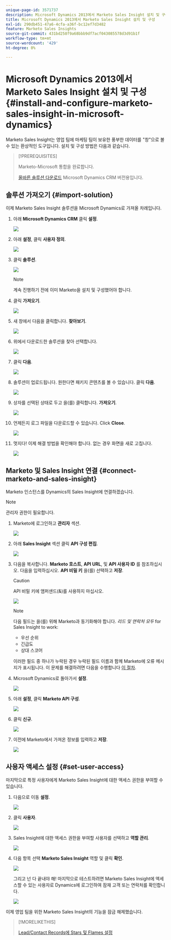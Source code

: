 ```yaml
---
unique-page-id: 3571737
description: Microsoft Dynamics 2013에서 Marketo Sales Insight 설치 및 구성 - Marketo 문서 - 제품 설명서
title: Microsoft Dynamics 2013에서 Marketo Sales Insight 설치 및 구성
exl-id: 290db451-47a6-4cfa-a36f-bc12ef7d3482
feature: Marketo Sales Insights
source-git-commit: 431bd258f9a68bbb9df7acf043085578d3d91b1f
workflow-type: tm+mt
source-wordcount: '429'
ht-degree: 0%

---
```


# Microsoft Dynamics 2013에서 Marketo Sales Insight 설치 및 구성 {#install-and-configure-marketo-sales-insight-in-microsoft-dynamics}

Marketo Sales Insight는 영업 팀에 마케팅 팀이 보유한 풍부한 데이터를 &quot;창&quot;으로 볼 수 있는 환상적인 도구입니다. 설치 및 구성 방법은 다음과 같습니다.

>[!PREREQUISITES]
>
>Marketo-Microsoft 통합을 완료합니다.
>
>[올바른 솔루션 다운로드](/help/marketo/product-docs/marketo-sales-insight/msi-for-microsoft-dynamics/installing/download-the-marketo-sales-insight-solution-for-microsoft-dynamics.md) Microsoft Dynamics CRM 버전용입니다.

## 솔루션 가져오기 {#import-solution}

이제 Marketo Sales Insight 솔루션을 Microsoft Dynamics로 가져올 차례입니다.

1. 아래 **Microsoft Dynamics CRM** 클릭 **설정**.

   ![](assets/image2014-12-12-9-3a4-3a56.png)

1. 아래 **설정**, 클릭 **사용자 정의**.

   ![](assets/image2014-12-12-9-3a5-3a6.png)

1. 클릭 **솔루션**.

   ![](assets/image2014-12-12-9-3a5-3a17.png)

   >[!NOTE]
   >
   >계속 진행하기 전에 이미 Marketo을 설치 및 구성했어야 합니다.

1. 클릭 **가져오기**.

   ![](assets/image2014-12-12-9-3a5-3a27.png)

1. 새 창에서 다음을 클릭합니다. **찾아보기**.

   ![](assets/image2014-12-12-9-3a5-3a36.png)

1. 위에서 다운로드한 솔루션을 찾아 선택합니다.

   ![](assets/image2014-12-12-9-3a5-3a45.png)

1. 클릭 **다음**.

   ![](assets/image2014-12-12-9-3a5-3a55.png)

1. 솔루션이 업로드됩니다. 원한다면 패키지 콘텐츠를 볼 수 있습니다. 클릭 **다음**.

   ![](assets/image2014-12-12-9-3a6-3a10.png)

1. 상자를 선택된 상태로 두고 을(를) 클릭합니다. **가져오기**.

   ![](assets/image2014-12-12-9-3a6-3a19.png)

1. 언제든지 로그 파일을 다운로드할 수 있습니다. Click **Close**.

   ![](assets/image2014-12-12-9-3a6-3a29.png)

1. 멋지다! 이제 해결 방법을 확인해야 합니다. 없는 경우 화면을 새로 고칩니다.

   ![](assets/image2014-12-12-9-3a6-3a40.png)

## Marketo 및 Sales Insight 연결 {#connect-marketo-and-sales-insight}

Marketo 인스턴스를 Dynamics의 Sales Insight에 연결하겠습니다.

>[!NOTE]
>
>관리자 권한이 필요합니다.

1. Marketo에 로그인하고 **관리자** 섹션.

   ![](assets/image2014-12-12-9-3a6-3a50.png)

1. 아래 **Sales Insight** 섹션 클릭 **API 구성 편집**.

   ![](assets/image2014-12-12-9-3a7-3a0.png)

1. 다음을 복사합니다. **Marketo 호스트**, **API URL**, 및 **API 사용자 ID** 를 참조하십시오. 다음을 입력하십시오. **API 비밀 키** 을(를) 선택하고 **저장**.

   >[!CAUTION]
   >
   >API 비밀 키에 앰퍼샌드(&amp;)를 사용하지 마십시오.

   ![](assets/image2014-12-12-9-3a7-3a9.png)

   >[!NOTE]
   >
   >다음 필드는 을(를) 위해 Marketo과 동기화해야 합니다. _리드 및 연락처 모두_ for Sales Insight to work:
   >
   >* 우선 순위
   >* 긴급도
   >* 상대 스코어
   >
   >이러한 필드 중 하나가 누락된 경우 누락된 필드 이름과 함께 Marketo에 오류 메시지가 표시됩니다. 이 문제를 해결하려면 다음을 수행합니다 [이 절차](/help/marketo/product-docs/marketo-sales-insight/msi-for-microsoft-dynamics/setting-up-and-using/required-fields-for-syncing-marketo-with-dynamics.md).

1. Microsoft Dynamics로 돌아가서 **설정**.

   ![](assets/image2014-12-12-9-3a7-3a25.png)

1. 아래 **설정**, 클릭 **Marketo API 구성**.

   ![](assets/image2014-12-12-9-3a7-3a34.png)

1. 클릭 **신규**.

   ![](assets/image2014-12-12-9-3a8-3a8.png)

1. 이전에 Marketo에서 가져온 정보를 입력하고 **저장**.

   ![](assets/image2014-12-12-9-3a8-3a17.png)

## 사용자 액세스 설정 {#set-user-access}

마지막으로 특정 사용자에게 Marketo Sales Insight에 대한 액세스 권한을 부여할 수 있습니다.

1. 다음으로 이동 **설정**.

   ![](assets/image2014-12-12-9-3a8-3a34.png)

1. 클릭 **사용자**.

   ![](assets/image2014-12-12-9-3a8-3a42.png)

1. Sales Insight에 대한 액세스 권한을 부여할 사용자를 선택하고 **역할 관리**.

   ![](assets/image2014-12-12-9-3a9-3a13.png)

1. 다음 항목 선택 **Marketo Sales Insight** 역할 및 클릭 **확인**.

   ![](assets/image2014-12-12-9-3a9-3a22.png)

   그리고 넌 다 끝내야 해! 마지막으로 테스트하려면 Marketo Sales Insight에 액세스할 수 있는 사용자로 Dynamics에 로그인하여 잠재 고객 또는 연락처를 확인합니다.

   ![](assets/image2014-12-12-9-3a9-3a31.png)

이제 영업 팀을 위한 Marketo Sales Insight의 기능을 잠금 해제했습니다.

>[!MORELIKETHIS]
>
>[Lead/Contact Records에 Stars 및 Flames 설정](/help/marketo/product-docs/marketo-sales-insight/msi-for-microsoft-dynamics/setting-up-and-using/setting-up-stars-and-flames-for-lead-contact-records.md)
